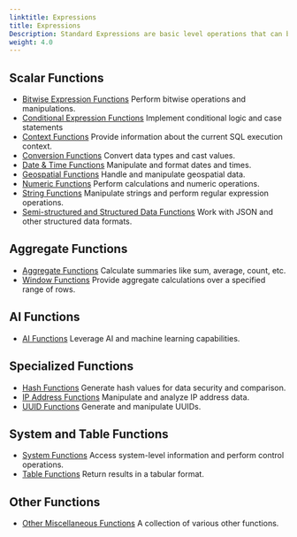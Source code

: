 ```yaml
---
linktitle: Expressions
title: Expressions
Description: Standard Expressions are basic level operations that can be added across the platform such as finding the max value in a column, extracting the year from a date field, or removing the leading zeroes in a text field.
weight: 4.0
---
```


## Scalar Functions

- [Bitwise Expression Functions](./01-bitmap-functions) Perform bitwise operations and manipulations.
- [Conditional Expression Functions](./03-conditional-functions) Implement conditional logic and case statements
- [Context Functions](./15-context-functions) Provide information about the current SQL execution context.
- [Conversion Functions](./02-conversion-functions) Convert data types and cast values.
- [Date & Time Functions](./05-datetime-functions) Manipulate and format dates and times.
- [Geospatial Functions](./09-geo-functions) Handle and manipulate geospatial data.
- [Numeric Functions](./04-numeric-functions) Perform calculations and numeric operations.
- [String Functions](./06-string-functions) Manipulate strings and perform regular expression operations.
- [Semi-structured and Structured Data Functions](./10-semi-structured-functions) Work with JSON and other structured data formats.

## Aggregate Functions

- [Aggregate Functions](./07-aggregate-functions) Calculate summaries like sum, average, count, etc.
- [Window Functions](./08-window-functions) Provide aggregate calculations over a specified range of rows.

## AI Functions

- [AI Functions](./11-ai-functions) Leverage AI and machine learning capabilities.

## Specialized Functions

- [Hash Functions](./12-hash-functions) Generate hash values for data security and comparison.
- [IP Address Functions](./14-ip-address-functions) Manipulate and analyze IP address data.
- [UUID Functions](./13-uuid-functions) Generate and manipulate UUIDs.

## System and Table Functions

- [System Functions](./16-system-functions) Access system-level information and perform control operations.
- [Table Functions](./17-table-functions) Return results in a tabular format.

## Other Functions

- [Other Miscellaneous Functions](./19-other-functions) A collection of various other functions.

